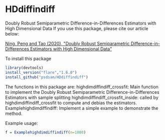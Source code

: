 # HDdiffindiff
Doubly Robust Semiparametric Difference-in-Differences Estimators with High Dimensional Data
If you use this package, please cite our article below:

[Ning, Peng and Tao (2020), "Doubly Robust Semiparametric Difference-in-Differences Estimators with High Dimensional Data"]()

To install this package
```R
library(devtools) 
install_version("flare","1.6.0")
install_github("psdsam/HDdiffindiff")
```

The functions in this package are:
highdimdiffindiff_crossfit: Main function to implement the Doubly Robust Semiparametric Difference-in-Differences Estimators with sample splitting
highdimdiffindiff_crossfit_inside: called by highdimdiffindiff_crossfit to compute and debias the estimators. 
Examplehighdimdiffindiff: Implement a simple example to demonstrate the method. 

Example usage:
```R
f = Examplehighdimdiffindiff(n=1000)
```


